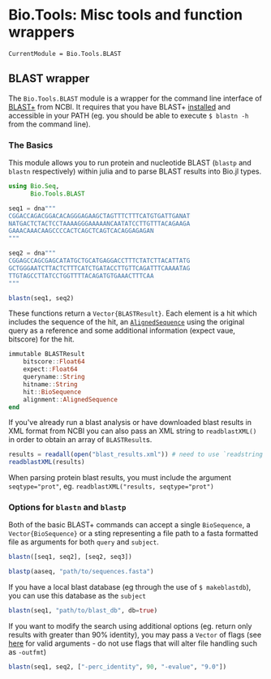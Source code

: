 # Bio.Tools: Misc tools and function wrappers

```@meta
CurrentModule = Bio.Tools.BLAST
```

## BLAST wrapper

The `Bio.Tools.BLAST` module is a wrapper for the command line interface of [BLAST+](https://www.ncbi.nlm.nih.gov/books/NBK279690/) from NCBI. It requires that you have BLAST+ [installed](https://www.ncbi.nlm.nih.gov/books/NBK279671/) and accessible in your PATH (eg. you should be able to execute `$ blastn -h` from the command line).

### The Basics

This module allows you to run protein and nucleotide BLAST (`blastp` and `blastn` respectively) within julia and to parse BLAST results into Bio.jl types.

```julia
using Bio.Seq,
      Bio.Tools.BLAST

seq1 = dna"""
CGGACCAGACGGACACAGGGAGAAGCTAGTTTCTTTCATGTGATTGANAT
NATGACTCTACTCCTAAAAGGGAAAAANCAATATCCTTGTTTACAGAAGA
GAAACAAACAAGCCCCACTCAGCTCAGTCACAGGAGAGAN
"""

seq2 = dna"""
CGGAGCCAGCGAGCATATGCTGCATGAGGACCTTTCTATCTTACATTATG
GCTGGGAATCTTACTCTTTCATCTGATACCTTGTTCAGATTTCAAAATAG
TTGTAGCCTTATCCTGGTTTTACAGATGTGAAACTTTCAA
"""

blastn(seq1, seq2)
```

These functions return a `Vector{BLASTResult}`. Each element is a hit which includes the sequence of the hit, an [`AlignedSequence`](http://biojulia.github.io/Bio.jl/latest/man/alignments/) using the original query as a reference and some additional information (expect vaue, bitscore) for the hit.

```julia
immutable BLASTResult
    bitscore::Float64
    expect::Float64
    queryname::String
    hitname::String
    hit::BioSequence
    alignment::AlignedSequence
end
```

If you've already run a blast analysis or have downloaded blast results in XML format from NCBI you can also pass an XML string to `readblastXML()` in order to obtain an array of `BLASTResult`s.

```julia
results = readall(open("blast_results.xml")) # need to use `readstring` instead of `readall` for v0.5
readblastXML(results)
```

When parsing protein blast results, you must include the argument `seqtype="prot"`, eg. `readblastXML("results, seqtype="prot")`

### Options for `blastn` and `blastp`

Both of the basic BLAST+ commands can accept a single `BioSequence`, a `Vector{BioSequence}` or a sting representing a file path to a fasta formatted file as arguments for both `query` and `subject`.

```julia
blastn([seq1, seq2], [seq2, seq3])

blastp(aaseq, "path/to/sequences.fasta")
```

If you have a local blast database (eg through the use of `$ makeblastdb`), you can use this database as the `subject`

```julia
blastn(seq1, "path/to/blast_db", db=true)
```

If you want to modify the search using additional options (eg. return only results with greater than 90% identity), you may pass a `Vector` of flags (see [here](http://www.ncbi.nlm.nih.gov/books/NBK279675/) for valid arguments - do not use flags that will alter file handling such as `-outfmt`)

```julia
blastn(seq1, seq2, ["-perc_identity", 90, "-evalue", "9.0"])
```
